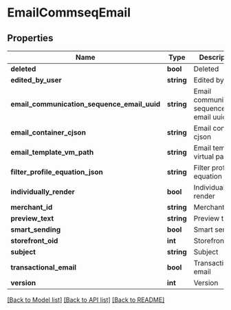 # EmailCommseqEmail

## Properties
Name | Type | Description | Notes
------------ | ------------- | ------------- | -------------
**deleted** | **bool** | Deleted | [optional] 
**edited_by_user** | **string** | Edited by user | [optional] 
**email_communication_sequence_email_uuid** | **string** | Email communication sequence email uuid | [optional] 
**email_container_cjson** | **string** | Email container cjson | [optional] 
**email_template_vm_path** | **string** | Email template virtual path | [optional] 
**filter_profile_equation_json** | **string** | Filter profile equation json | [optional] 
**individually_render** | **bool** | Individually render | [optional] 
**merchant_id** | **string** | Merchant ID | [optional] 
**preview_text** | **string** | Preview text | [optional] 
**smart_sending** | **bool** | Smart sending | [optional] 
**storefront_oid** | **int** | Storefront oid | [optional] 
**subject** | **string** | Subject | [optional] 
**transactional_email** | **bool** | Transactional email | [optional] 
**version** | **int** | Version | [optional] 

[[Back to Model list]](../README.md#documentation-for-models) [[Back to API list]](../README.md#documentation-for-api-endpoints) [[Back to README]](../README.md)


